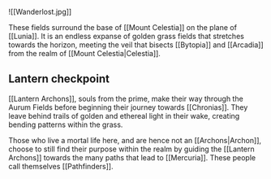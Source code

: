 ![[Wanderlost.jpg]]

These fields surround the base of [[Mount Celestia]] on the plane of [[Lunia]]. It is an endless expanse of golden grass fields that stretches towards the horizon, meeting the veil that bisects [[Bytopia]] and [[Arcadia]] from the realm of [[Mount Celestia|Celestia]].
## Lantern checkpoint
[[Lantern Archons]], souls from the prime, make their way through the Aurum Fields before beginning their journey towards [[Chronias]]. They leave behind trails of golden and ethereal light in their wake, creating bending patterns within the grass.

Those who live a mortal life here, and are hence not an [[Archons|Archon]], choose to still find their purpose within the realm by guiding the [[Lantern Archons]] towards the many paths that lead to [[Mercuria]]. These people call themselves [[Pathfinders]].